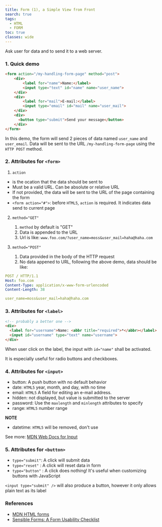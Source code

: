 ```yaml
---
title: Form (1), a Simple View from Front
search: true
tags: 
  - HTML
  - FORM
toc: true
classes: wide
---
```


 Ask user for data and to send it to a web server.

### 1. Quick demo

```html
<form action="/my-handling-form-page" method="post">
    <div>
        <label for="name">Name:</label>
        <input type="text" id="name" name="user_name">
    </div>
    <div>
        <label for="mail">E-mail:</label>
        <input type="email" id="mail" name="user_mail">
    </div>
    <div>
      <button type="submit">Send your message</button>
    </div>
</form>
```

In this demo, the form will send 2 pieces of data named `user_name` and `user_email`. Data will be sent to the URL `/my-handling-form-page` using the `HTTP POST` method.

### 2. Attributes for `<form>`

1. `action` 
  - is the ocation that the data should be sent to
  - Must be a valid URL. Can be absolute or relative URL
  - If not provided, the data will be sent to the URL of the page containing the form
  - `<form action="#">`: before `HTML5`, `action` is required. It indicates data send to current page

2. `method="GET"` 
    1. `method` by default is "GET"
    2. Data is appended to the URL 
    3. Url is like: `www.foo.com/?user_name=moss&user_mail=haha@haha.com`
  
3. `method="POST"` 
    1. Data provided in the body of the HTTP request 
    2. No data appened to URL, following the above demo, data should be like:
  
```yaml
POST / HTTP/1.1
Host: foo.com
Content-Type: application/x-www-form-urlencoded
Content-Length: 38

user_name=moss&user_mail=haha@haha.com
```

### 3. Attributes for `<label>` 

```html
<!-- probably a better one -->
<div>
  <label for="username">Name: <abbr title="required">*</abbr></label>
  <input id="username" type="text" name="username">
</div>
```
When user click on the label, the input with `id="name"` shall be activated.

It is especially useful for radio buttons and checkboxes.

### 4. Attributes for `<input>`

- button: A push button with no default behavior
- date: `HTML5` year, month, and day, with no time
- email: `HTML5` A field for editing an e-mail address.
- hidden: not displayed, but value is submitted to the server
- password: Use the `maxlength` and `minlength` attributes to specify
- range: `HTML5` number range

**NOTE**
- datetime: `HTML5` will be removed, don't use

See more: [MDN Web Docs for Input](https://developer.mozilla.org/en-US/docs/Web/HTML/Element/input)

### 5. Attributes for `<button>`

- `type="submit"`: A click will submit data
- `type="reset"` : A click will reset data in form
- `type="button"` : A click does nothing! It's useful when customizing buttons with JavaScript

`<input type="submit" />` will also produce a button, however it only allows plain text as its label



### References
- [MDN HTML forms](https://developer.mozilla.org/en-US/docs/Learn/HTML/Forms)
- [Sensible Forms: A Form Usability Checklist](http://alistapart.com/article/sensibleforms)